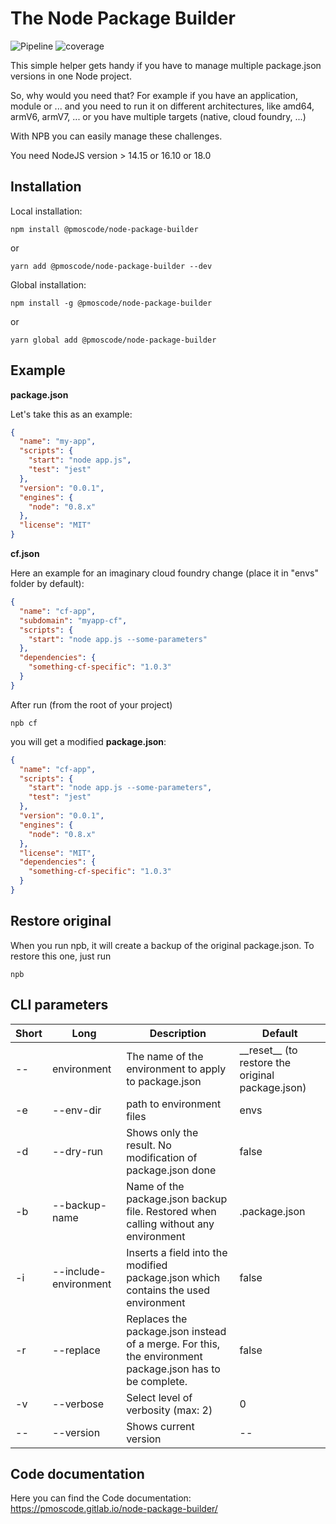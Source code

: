 # The Node Package Builder

![Pipeline](https://gitlab.com/pmoscode/node-package-builder/badges/master/pipeline.svg)
![coverage](https://gitlab.com/pmoscode/node-package-builder/badges/master/coverage.svg)

This simple helper gets handy if you have to manage multiple package.json versions in one Node project.

So, why would you need that? For example if you have an application, module or ... and you need to run it on different
architectures, like amd64, armV6, armV7, ... or you have multiple targets (native, cloud foundry, ...)

With NPB you can easily manage these challenges.


You need NodeJS version > 14.15 or 16.10 or 18.0

## Installation

Local installation:

```
npm install @pmoscode/node-package-builder
``` 

or

```
yarn add @pmoscode/node-package-builder --dev
```

Global installation:

```
npm install -g @pmoscode/node-package-builder
```

or

```
yarn global add @pmoscode/node-package-builder
```

## Example

**package.json**

Let's take this as an example:

```json
{
  "name": "my-app",
  "scripts": {
    "start": "node app.js",
    "test": "jest"
  },
  "version": "0.0.1",
  "engines": {
    "node": "0.8.x"
  },
  "license": "MIT"
}
```

**cf.json**

Here an example for an imaginary cloud foundry change (place it in "envs" folder by default):

```json
{
  "name": "cf-app",
  "subdomain": "myapp-cf",
  "scripts": {
    "start": "node app.js --some-parameters"
  },
  "dependencies": {
    "something-cf-specific": "1.0.3"
  }
}
```

After run (from the root of your project)

```
npb cf
```

you will get a modified **package.json**:

```json
{
  "name": "cf-app",
  "scripts": {
    "start": "node app.js --some-parameters",
    "test": "jest"
  },
  "version": "0.0.1",
  "engines": {
    "node": "0.8.x"
  },
  "license": "MIT",
  "dependencies": {
    "something-cf-specific": "1.0.3"
  }
}
```

## Restore original

When you run npb, it will create a backup of the original package.json. To restore this one, just run

```
npb
```

## CLI parameters

| Short  | Long  | Description  | Default  |
| --- | --- | --- | --- |
| --  | environment | The name of the environment to apply to package.json | \_\_reset__ (to restore the original package.json)  |
| -e | --env-dir | path to environment files | envs |
| -d | --dry-run | Shows only the result. No modification of package.json done | false |
| -b | --backup-name | Name of the package.json backup file. Restored when calling without any environment | .package.json  |
| -i | --include-environment | Inserts a field into the modified package.json which contains the used environment | false |
| -r | --replace | Replaces the package.json instead of a merge. For this, the environment package.json has to be complete. | false |
| -v | --verbose | Select level of verbosity (max: 2) | 0 |
| -- | --version | Shows current version | -- |

## Code documentation

Here you can find the Code documentation:
https://pmoscode.gitlab.io/node-package-builder/
